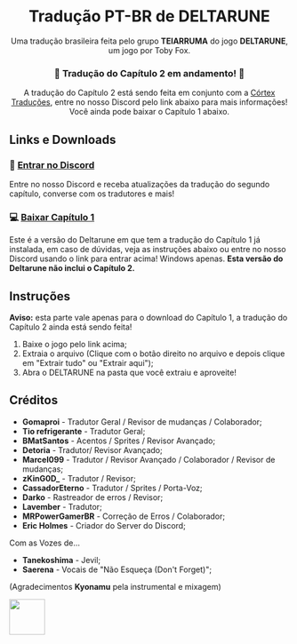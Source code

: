 <div align="center">
  <h1>Tradução PT-BR de DELTARUNE</h1>
  <p>Uma tradução brasileira feita pelo grupo <b>TEIARRUMA</b> do jogo <b>DELTARUNE</b>, um jogo por Toby Fox. <br>
  <h3> 🚧 <b>Tradução do Capítulo 2 em andamento!</b> 🚧</h3>
  <p>A tradução do Capítulo 2 está sendo feita em conjunto com a <a href="https://twitter.com/CortexTraducao" target="_blank">Córtex Traduções</a>, entre no nosso Discord pelo link abaixo para mais informações! Você ainda pode baixar o Capítulo 1 abaixo.</p>
</div>

## Links e Downloads
### 🔗 [Entrar no Discord](https://discord.gg/UQUMkrb46c)
Entre no nosso Discord e receba atualizações da tradução do segundo capítulo, converse com os tradutores e mais!

### 💻 [Baixar Capítulo 1](https://github.com/gomaproi/deltarune-traducao/releases/download/Capitulo1-ComJogo/DELTARUNE-PTBR.zip)
Este é a versão do Deltarune em que tem a tradução do Capítulo 1 já instalada, em caso de dúvidas, veja as instruções abaixo ou entre no nosso Discord usando o link para entrar acima! Windows apenas. **Esta versão do Deltarune não inclui o Capítulo 2.**

## Instruções
**Aviso:** esta parte vale apenas para o download do Capítulo 1, a tradução do Capítulo 2 ainda está sendo feita!

1. Baixe o jogo pelo link acima;
2. Extraia o arquivo (Clique com o botão direito no arquivo e depois clique em "Extrair tudo" ou "Extrair aqui");
3. Abra o DELTARUNE na pasta que você extraiu e aproveite!

## Créditos

- **Gomaproi** - Tradutor Geral / Revisor de mudanças / Colaborador;
- **Tio refrigerante** - Tradutor Geral;
- **BMatSantos** - Acentos / Sprites / Revisor Avançado;
- **Detoria** - Tradutor/ Revisor Avançado;
- **Marcel099** - Tradutor / Revisor Avançado / Colaborador / Revisor de mudanças;
- **zKinG0D_** - Tradutor / Revisor;
- **CassadorEterno** - Tradutor / Sprites / Porta-Voz;
- **Darko** - Rastreador de erros / Revisor;
- **Lavember** - Tradutor;
- **MRPowerGamerBR** - Correção de Erros / Colaborador;
- **Eric Holmes** - Criador do Server do Discord;

Com as Vozes de...

- **Tanekoshima** - Jevil;
- **Saerena** - Vocais de "Não Esqueça (Don't Forget)";

(Agradecimentos **Kyonamu** pela instrumental e mixagem)

<img width="64" height="64" src="https://user-images.githubusercontent.com/28575885/134047058-652bd587-e9af-4e84-b0cd-e99c2b4ecad7.png">
